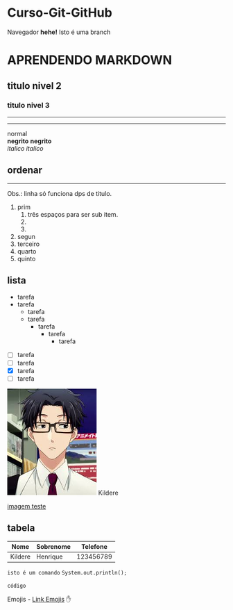 # Curso-Git-GitHub
Navegador **hehe!**
Isto é uma branch
# APRENDENDO MARKDOWN
## titulo nivel 2
### titulo nivel 3

---
***

normal
<br>
**negrito** __negrito__
<br>
_italico_ *italico*
<br>

## ordenar
---
Obs.: linha só funciona dps de titulo. 
<br>
1. prim
   1. três espaços para ser sub item.
   2.
   45.
2. segun
3. terceiro
1111. quarto
50998. quinto

## lista

* tarefa
* tarefa
   * tarefa
   * tarefa
      * tarefa
         * tarefa
            * tarefa

- [ ] tarefa
- [ ] tarefa
- [X] tarefa
- [ ] tarefa

![My image Test](https://raw.githubusercontent.com/Kirudea/Curso-Git-GitHub/main/Images/Hirotaka.png)
Kildere

[imagem teste](https://www.youtube.com/watch?v=c8o-jX44z-k)

## tabela

Nome | Sobrenome | Telefone
--- | --- | ---
Kildere | Henrique | 123456789

`isto é um comando`
`System.out.println();`

```
código 

```
Emojis - [Link Emojis](https://gist.github.com/rxaviers/7360908)
:hand:










